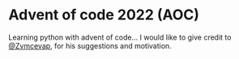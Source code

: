 # Advent of code 2022 (AOC)

Learning python with advent of code...
I would like to give credit to [@Zvmcevap](https://github.com/Zvmcevap), for his suggestions and motivation.
